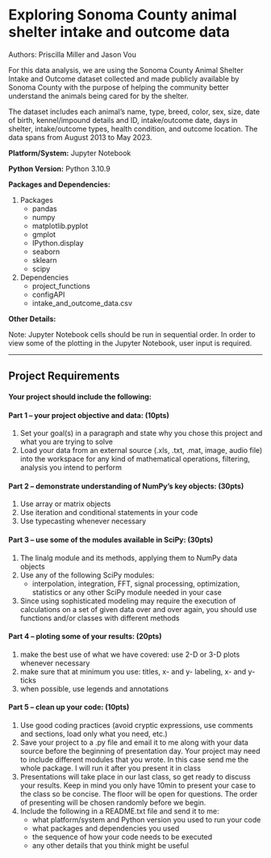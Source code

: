 # **Exploring Sonoma County animal shelter intake and outcome data**

Authors: Priscilla Miller and Jason Vou

For this data analysis, we are using the Sonoma County Animal Shelter Intake and Outcome dataset collected and made publicly available by Sonoma County with the purpose of helping the community better understand the animals being cared for by the shelter.

The dataset includes each animal’s name, type, breed, color, sex, size, date of birth, kennel/impound details and ID, intake/outcome date, days in shelter, intake/outcome types, health condition, and outcome location. The data spans from August 2013 to May 2023.


**Platform/System:** Jupyter Notebook

**Python Version:** Python 3.10.9

**Packages and Dependencies:** 
  1. Packages
     + pandas
     + numpy
     + matplotlib.pyplot
     + gmplot
     + IPython.display
     + seaborn
     + sklearn
     + scipy
  2. Dependencies 
     + project_functions
     + configAPI
     + intake_and_outcome_data.csv

**Other Details:** 

Note: Jupyter Notebook cells should be run in sequential order. In order to view some of the plotting in the Jupyter Notebook, user input is required.

---

## Project Requirements

#### Your project should include the following:

#### **Part 1 – your project objective and data: (10pts)**
1. Set your goal(s) in a paragraph and state why you chose this project and what you are trying to solve
2. Load your data from an external source (.xls, .txt, .mat, image, audio file) into the workspace for any kind of mathematical operations, filtering, analysis you intend to perform

#### **Part 2 – demonstrate understanding of NumPy’s key objects: (30pts)**
1. Use array or matrix objects
2. Use iteration and conditional statements in your code
3. Use typecasting whenever necessary

#### **Part 3 – use some of the modules available in SciPy: (30pts)**
1. The linalg module and its methods, applying them to NumPy data objects
2. Use any of the following SciPy modules:
   + interpolation, integration, FFT, signal processing, optimization, statistics or any other SciPy module needed in your case
3. Since using sophisticated modeling may require the execution of calculations on a set of given data over and over again, you should use functions and/or classes with different methods

#### **Part 4 – ploting some of your results: (20pts)**
1. make the best use of what we have covered: use 2-D or 3-D plots whenever necessary
2. make sure that at minimum you use: titles, x- and y- labeling, x- and y- ticks
3. when possible, use legends and annotations

#### **Part 5 – clean up your code: (10pts)**
1. Use good coding practices (avoid cryptic expressions, use comments and sections, load only what you need, etc.)
2. Save your project to a .py file and email it to me along with your data source before the beginning of presentation day. Your project may need to include different modules that you wrote. In this case send me the whole package. I will run it after you present it in class
3. Presentations will take place in our last class, so get ready to discuss your results. Keep in mind you only have 10min to present your case to the class so be concise. The floor will be open for questions. The order of presenting will be chosen randomly before we begin.
4. Include the following in a README.txt file and send it to me:
   + what platform/system and Python version you used to run your code
   + what packages and dependencies you used
   + the sequence of how your code needs to be executed
   + any other details that you think might be useful


